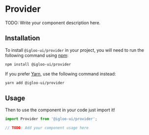 # Provider

TODO: Write your component description here.

<ReferenceLinks is="custom" />

## Installation

To install `@igloo-ui/provider` in your project, you will need to run the following command using [npm](https://www.npmjs.com/):

```bash
npm install @igloo-ui/provider
```

If you prefer [Yarn](https://classic.yarnpkg.com/en/), use the following command instead:

```bash
yarn add @igloo-ui/provider
```

## Usage

Then to use the component in your code just import it!

```jsx
import Provider from '@igloo-ui/provider';

// TODO: Add your component usage here
```
